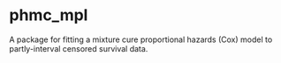 # phmc_mpl

A package for fitting a mixture cure proportional hazards (Cox) model to partly-interval censored survival data. 






